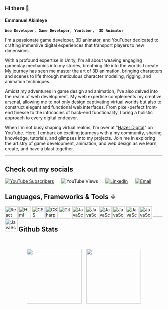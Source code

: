 ### Hi there 👋

#### Emmanuel Akinleye

**`Web Developer, Game Developer, Youtuber,  3D Animator`**
<link rel="stylesheet" href="https://cdn.jsdelivr.net/gh/devicons/devicon@v2.15.1/devicon.min.css">
I'm a passionate game developer, 3D animator, and YouTuber dedicated to crafting immersive digital experiences that transport players to new dimensions.

With a profound expertise in Unity, I'm all about weaving engaging gameplay mechanics into my stories, breathing life into the worlds I create. My journey has seen me master the art of 3D animation, bringing characters and scenes to life through meticulous character modeling, rigging, and animation techniques.

Amidst my adventures in game design and animation, I've also delved into the realm of web development. My web expertise complements my creative arsenal, allowing me to not only design captivating virtual worlds but also to construct elegant and functional web interfaces. From pixel-perfect front-end finesse to the intricacies of back-end functionality, I bring a holistic approach to every digital endeavor.

When I'm not busy shaping virtual realms, I'm over at "<a href="https://www.youtube.com/UCRwdDuVVH3V_X4SCptsd7PA">Hazer Digital</a>" on YouTube. Here, I embark on exciting journeys with a my community, sharing knowledge, tutorials, and glimpses into my projects. Join me in exploring the artistry of game development, animation, and web design as we learn, create, and have a blast together.

***
<!-- Social Media  -->
## Check out my socials
[![YouTube Subscribers](https://img.shields.io/youtube/channel/subscribers/UCRwdDuVVH3V_X4SCptsd7PA?label=Subscribers&style=for-the-badge)](https://www.youtube.com/UCRwdDuVVH3V_X4SCptsd7PA?sub_confirmation=1)
&nbsp;&nbsp;&nbsp;&nbsp;
![YouTube Views](https://img.shields.io/youtube/channel/views/UCRwdDuVVH3V_X4SCptsd7PA?label=Views&style=for-the-badge)
&nbsp;&nbsp;&nbsp;&nbsp;
[![LinkedIn](https://img.shields.io/badge/LinkedIn-Connect-blue?logo=linkedin&style=for-the-badge)](https://www.linkedin.com/in/www.linkedin.com/in/emmanuel-akinleye-23ab30226/)
&nbsp;&nbsp;&nbsp;&nbsp;
[![Email](https://img.shields.io/badge/Email-Send%20Email-red?logo=email&style=for-the-badge)](mailto:emmanuelakinleye908@gmail.com)
<!-- ![Profile Views](https://komarev.com/ghpvc/?username=Emmanuel-Akinleye) -->

## Languages, Frameworks & Tools &darr;

<img  align="left" alt= "React" width="40x" src="https://cdn.jsdelivr.net/gh/devicons/devicon/icons/react/react-original.svg" />
<img  align="left" alt= "Html" width="40px" src="https://cdn.jsdelivr.net/gh/devicons/devicon/icons/html5/html5-original.svg" />
<img  align="left" alt= "CSS" width="40x" src="https://cdn.jsdelivr.net/gh/devicons/devicon/icons/css3/css3-original.svg" />
<img  align="left" alt= "CSharp" width="40px" src="https://cdn.jsdelivr.net/gh/devicons/devicon/icons/csharp/csharp-original.svg" />
<img  align="left" alt= "Git" width="40px" src="https://cdn.jsdelivr.net/gh/devicons/devicon/icons/git/git-original.svg" />
<img  align="left" alt = "JavaScript"width="40px" src="https://cdn.jsdelivr.net/gh/devicons/devicon/icons/javascript/javascript-original.svg" />
<img  align="left" alt = "JavaScript"width="40px" src="https://cdn.jsdelivr.net/gh/devicons/devicon/icons/typescript/typescript-original.svg" />
<img  align="left" alt = "JavaScript"width="40px" src="https://cdn.jsdelivr.net/gh/devicons/devicon/icons/nodejs/nodejs-original.svg" />
<img  align="left" alt = "JavaScript"width="40px" src="https://cdn.jsdelivr.net/gh/devicons/devicon/icons/linux/linux-original.svg" />
<img  align="left" alt = "JavaScript"width="40px" src="https://cdn.jsdelivr.net/gh/devicons/devicon/icons/blender/blender-original.svg" />
<img  align="left" alt = "JavaScript"width="40px" src="https://cdn.jsdelivr.net/gh/devicons/devicon/icons/premierepro/premierepro-original.svg" />
<img  align="left" alt = "JavaScript"width="40px"height="40px" src="https://cdn.jsdelivr.net/gh/devicons/devicon/icons/unity/unity-original.svg" style="background-color:white;"/>

<br>

***

## Github Stats

<br>

<div style="
  margin-top: 15px;
  display: flex;
  justify-content: center;
  flex-wrap: wrap;
  gap: 15px;
">
  <a href="https://github.com/anuraghazra/github-readme-stats" title="Go to Source">
    <img src="https://github-readme-stats.vercel.app/api?username=Emmanuel-Akinleye&show_icons=true&theme=react" style="height: 175px;">
  </a>
  <a href="https://github.com/anuraghazra/github-readme-stats">
  <img src="https://github-readme-stats.vercel.app/api/top-langs/?username=Emmanuel-Akinleye&title_color=57BCDA&text_color=57BCDA&icon_color=57BCDA&bg_color=0c1014&langs_count=8&layout=compact" style="height: 175px;" />
  </a>
</div>